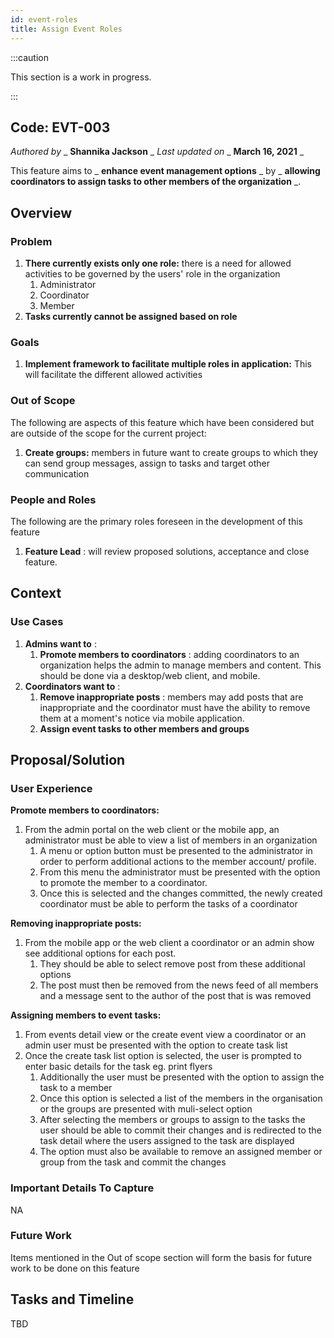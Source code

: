 ```yaml
---
id: event-roles
title: Assign Event Roles
---
```


:::caution

This section is a work in progress.

:::

## Code: EVT-003

_Authored by_ _ **Shannika Jackson** _ _Last updated on_ _ **March 16, 2021** _

This feature aims to _ **enhance event management options** _ by _ **allowing coordinators to assign tasks to other members of the organization** _.

## Overview

### Problem

1. **There currently exists only one role:** there is a need for allowed activities to be governed by the users&#39; role in the organization
    1. Administrator
    2. Coordinator
    3. Member
2. **Tasks currently cannot be assigned based on role**

### Goals

1. **Implement framework to facilitate multiple roles in application:** This will facilitate the different allowed activities

### Out of Scope

The following are aspects of this feature which have been considered but are outside of the scope for the current project:

1. **Create groups:** members in future want to create groups to which they can send group messages, assign to tasks and target other communication

### People and Roles

The following are the primary roles foreseen in the development of this feature

1. **Feature Lead** : will review proposed solutions, acceptance and close feature.

## Context

### Use Cases

1. **Admins want to** :
    1. **Promote members to coordinators** : adding coordinators to an organization helps the admin to manage members and content. This should be done via a desktop/web client, and mobile.
2. **Coordinators want to** :
    1. **Remove inappropriate posts** : members may add posts that are inappropriate and the coordinator must have the ability to remove them at a moment&#39;s notice via mobile application.
    2. **Assign event tasks to other members and groups**

## Proposal/Solution

### User Experience

**Promote members to coordinators:**

1. From the admin portal on the web client or the mobile app, an administrator must be able to view a list of members in an organization
    1. A menu or option button must be presented to the administrator in order to perform additional actions to the member account/ profile.
    2. From this menu the administrator must be presented with the option to promote the member to a coordinator.
    3. Once this is selected and the changes committed, the newly created coordinator must be able to perform the tasks of a coordinator

**Removing inappropriate posts:**

1. From the mobile app or the web client a coordinator or an admin show see additional options for each post.
    1. They should be able to select remove post from these additional options
    2. The post must then be removed from the news feed of all members and a message sent to the author of the post that is was removed

**Assigning members to event tasks:**

1. From events detail view or the create event view a coordinator or an admin user must be presented with the option to create task list
2. Once the create task list option is selected, the user is prompted to enter basic details for the task eg. print flyers
    1. Additionally the user must be presented with the option to assign the task to a member
    2. Once this option is selected a list of the members in the organisation or the groups are presented with muli-select option
    3. After selecting the members or groups to assign to the tasks the user should be able to commit their changes and is redirected to the task detail where the users assigned to the task are displayed
    4. The option must also be available to remove an assigned member or group from the task and commit the changes

### Important Details To Capture

NA

### Future Work

Items mentioned in the Out of scope section will form the basis for future work to be done on this feature

## Tasks and Timeline

TBD